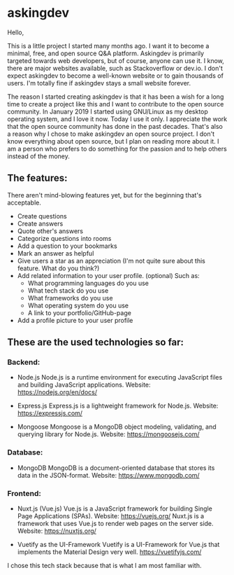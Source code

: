 # askingdev

Hello,

This is a little project I started many months ago.
I want it to become a minimal, free, and open source Q&A platform.
Askingdev is primarily targeted towards web developers, but of course, anyone can use it.
I know, there are major websites available, such as Stackoverflow or dev.io.
I don't expect askingdev to become a well-known website or to gain thousands of users.
I'm totally fine if askingdev stays a small website forever.

The reason I started creating askingdev is that it has been a wish for a long time to create a project like this and I want to contribute to the open source community. In January 2019 I started using GNU/Linux as my desktop operating system, and I love it now. Today I use it only. I appreciate the work that the open source community has done in the past decades. That's also a reason why I chose to make askingdev an open source project. I don't know everything about open source, but I plan on reading more about it. 
I am a person who prefers to do something for the passion and to help others instead of the money.

## The features:
There aren't mind-blowing features yet, but for the beginning that's acceptable.

- Create questions
- Create answers
- Quote other's answers
- Categorize questions into rooms
- Add a question to your bookmarks
- Mark an answer as helpful
- Give users a star as an appreciation (I'm not quite sure about this feature. What do you think?)
- Add related information to your user profile. (optional) Such as:
  - What programming languages do you use
  - What tech stack do you use
  - What frameworks do you use
  - What operating system do you use
  - A link to your portfolio/GitHub-page
- Add a profile picture to your user profile

## These are the used technologies so far:
### Backend:
- Node.js
Node.js is a runtime environment for executing JavaScript files and building JavaScript applications.
Website: https://nodejs.org/en/docs/

- Express.js
Express.js is a lightweight framework for Node.js.
Website: https://expressjs.com/

- Mongoose
Mongoose is a MongoDB object modeling, validating, and querying library for Node.js.
Website: https://mongoosejs.com/

### Database:
- MongoDB
MongoDB is a document-oriented database that stores its data in the JSON-format.
Website: https://www.mongodb.com/

### Frontend:
- Nuxt.js (Vue.js)
Vue.js is a JavaScript framework for building Single Page Applications (SPAs).
Website: https://vuejs.org/
Nuxt.js is a framework that uses Vue.js to render web pages on the server side.
Website: https://nuxtjs.org/

- Vuetify as the UI-Framework
Vuetify is a UI-Framework for Vue.js that implements the Material Design very well.
https://vuetifyjs.com/

I chose this tech stack because that is what I am most familiar with.

